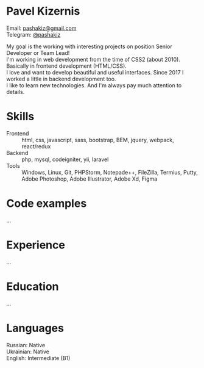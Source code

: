 # Pavel Kizernis

Email: pashakiz@gmail.com
<br>Telegram: [@pashakiz](https://t.me/pashakiz)

My goal is the working with interesting projects on position Senior Developer or Team Lead!<br>
I'm working in web development from the time of CSS2 (about 2010). Basically in frontend development (HTML/CSS).<br>
I love and want to develop beautiful and useful interfaces. Since 2017 I worked a little in backend development too.<br>
I like to learn new technologies. And I'm always pay much attention to details.

# Skills
<dl>
  <dt>Frontend</dt>
  <dd>html, css, javascript, sass, bootstrap, BEM, jquery, webpack, react/redux</dd>
  
  <dt>Backend</dt>
  <dd>php, mysql, codeigniter, yii, laravel</dd>
  
  <dt>Tools</dt>
  <dd>Windows, Linux, Git, PHPStorm, Notepade++, FileZilla, Termius, Putty, Adobe Photoshop, Adobe Illustrator, Adobe Xd, Figma</dd>
</dl>

# Code examples
...

# Experience
...

# Education
...

# Languages
Russian: Native
<br>Ukrainian: Native
<br>English: Intermediate (B1)